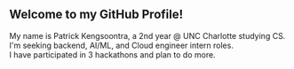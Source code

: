 ## Welcome to my GitHub Profile!
<p>
  My name is Patrick Kengsoontra, a 2nd year @ UNC Charlotte studying CS.
  <br> I'm seeking backend, AI/ML, and Cloud engineer intern roles.
  <br>I have participated in 3 hackathons and plan to do more. 
</p>

<!--
**lagisreal89/lagisreal89** is a ✨ _special_ ✨ repository because its `README.md` (this file) appears on your GitHub profile.
